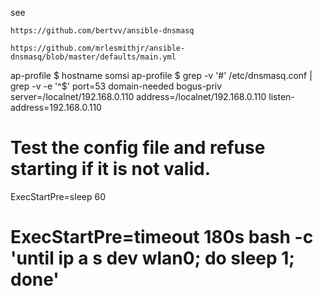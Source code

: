 
see 
    
    https://github.com/bertvv/ansible-dnsmasq

    https://github.com/mrlesmithjr/ansible-dnsmasq/blob/master/defaults/main.yml

 ap-profile $ hostname
somsi
 ap-profile $ grep -v '#' /etc/dnsmasq.conf  | grep -v -e '^$'
port=53
domain-needed
bogus-priv
server=/localnet/192.168.0.110
address=/localnet/192.168.0.110
listen-address=192.168.0.110



# Test the config file and refuse starting if it is not valid.
ExecStartPre=sleep 60
# ExecStartPre=timeout 180s bash -c 'until ip a s dev wlan0; do sleep 1; done'
